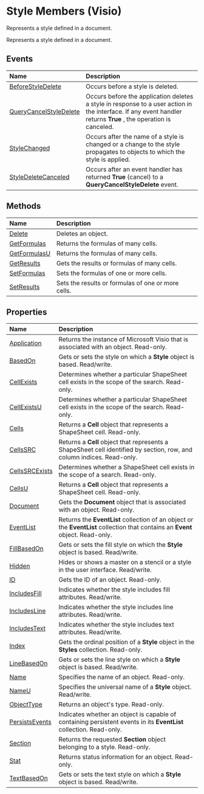 
# Style Members (Visio)
Represents a style defined in a document.

Represents a style defined in a document.


## Events



|**Name**|**Description**|
|:-----|:-----|
|[BeforeStyleDelete](3552392d-2fce-0602-18f9-9b882d2ce638.md)|Occurs before a style is deleted.|
|[QueryCancelStyleDelete](3e58ed54-8e8f-f6ca-0bb0-d5f25dc2359f.md)|Occurs before the application deletes a style in response to a user action in the interface. If any event handler returns  **True** , the operation is canceled.|
|[StyleChanged](e93983c7-157c-b24b-1275-e8f560dab0be.md)|Occurs after the name of a style is changed or a change to the style propagates to objects to which the style is applied.|
|[StyleDeleteCanceled](0ade6dd7-b3e7-b0de-6d9b-328e1335f97b.md)|Occurs after an event handler has returned  **True** (cancel) to a **QueryCancelStyleDelete** event.|

## Methods



|**Name**|**Description**|
|:-----|:-----|
|[Delete](fb2c402f-cc73-adf4-2892-601489fdd8c3.md)|Deletes an object.|
|[GetFormulas](cd4f08b4-bac8-2b98-c220-0a6f56408464.md)|Returns the formulas of many cells.|
|[GetFormulasU](eadb8801-3fba-6c3d-214a-98a172555403.md)|Returns the formulas of many cells.|
|[GetResults](43106f2c-6731-b110-f713-7d172909feae.md)|Gets the results or formulas of many cells.|
|[SetFormulas](ad00a51c-2bb4-9cd0-8f5c-870f8b0ae8c3.md)|Sets the formulas of one or more cells.|
|[SetResults](f03b627b-7b54-0190-96d5-c95eddf44ceb.md)|Sets the results or formulas of one or more cells.|

## Properties



|**Name**|**Description**|
|:-----|:-----|
|[Application](d282d33a-2a01-ed7f-c4ae-da95f0fd1ccf.md)|Returns the instance of Microsoft Visio that is associated with an object. Read-only.|
|[BasedOn](1f801608-ba63-e34b-6a1b-107207cb332f.md)|Gets or sets the style on which a  **Style** object is based. Read/write.|
|[CellExists](886e2988-7ee1-4d82-4cca-69e0087712ff.md)|Determines whether a particular ShapeSheet cell exists in the scope of the search. Read-only.|
|[CellExistsU](29f8959d-79ea-155c-4f5f-a54eff98d92f.md)|Determines whether a particular ShapeSheet cell exists in the scope of the search. Read-only.|
|[Cells](44b1d1a0-4863-0642-407c-dab5061eff5e.md)|Returns a  **Cell** object that represents a ShapeSheet cell. Read-only.|
|[CellsSRC](dedf7945-6ed2-80d7-9433-46d83b0c5dda.md)|Returns a  **Cell** object that represents a ShapeSheet cell identified by section, row, and column indices. Read-only.|
|[CellsSRCExists](be3673f0-1867-139a-12c7-e0cc6b24b38f.md)|Determines whether a ShapeSheet cell exists in the scope of a search. Read-only.|
|[CellsU](3f4aae37-cd43-5128-a8fa-ac74c5a2b5a3.md)|Returns a  **Cell** object that represents a ShapeSheet cell. Read-only.|
|[Document](222c541b-6356-35ec-7de7-b0792acbeae5.md)|Gets the  **Document** object that is associated with an object. Read-only.|
|[EventList](69d4299f-77df-f170-c4bc-c6f3286ab339.md)|Returns the  **EventList** collection of an object or the **EventList** collection that contains an **Event** object. Read-only.|
|[FillBasedOn](22491d16-b440-fcf5-5b77-2f2c9fe1703c.md)|Gets or sets the fill style on which the  **Style** object is based. Read/write.|
|[Hidden](3312e1ea-cbb5-8a47-bc4e-7d3de5ab8c5d.md)|Hides or shows a master on a stencil or a style in the user interface. Read/write.|
|[ID](0eb9f8ce-302e-6749-544e-cde95fe80c72.md)|Gets the ID of an object. Read-only.|
|[IncludesFill](c9e12963-12be-7573-cb6e-69260191b061.md)|Indicates whether the style includes fill attributes. Read/write.|
|[IncludesLine](be5bdf69-4fad-6322-6e9c-52e36981a215.md)|Indicates whether the style includes line attributes. Read/write.|
|[IncludesText](c23baaba-716d-398c-3c58-d47623be6752.md)|Indicates whether the style includes text attributes. Read/write.|
|[Index](1a1b0efc-4a66-27f6-9d37-85105987b0b8.md)|Gets the ordinal position of a  **Style** object in the **Styles** collection. Read-only.|
|[LineBasedOn](eca82f5f-73e6-479b-e5b8-7680a32e274f.md)|Gets or sets the line style on which a  **Style** object is based. Read/write.|
|[Name](276c29ae-eda0-176b-91ce-b2a830f76c68.md)|Specifies the name of an object. Read-only.|
|[NameU](263de6e3-2868-77d9-7948-46bea3661335.md)|Specifies the universal name of a  **Style** object. Read/write.|
|[ObjectType](8653a74f-4d0c-d205-ce7e-2aaad6cd5880.md)|Returns an object's type. Read-only.|
|[PersistsEvents](cfff3dfa-cf5b-e57b-5b49-f19a50af9436.md)|Indicates whether an object is capable of containing persistent events in its  **EventList** collection. Read-only.|
|[Section](932acfc4-9713-4c7c-0472-a160ebddeecc.md)|Returns the requested  **Section** object belonging to a style. Read-only.|
|[Stat](58a23e04-33a8-1ff2-ceb7-d16ebc3eeda5.md)|Returns status information for an object. Read-only.|
|[TextBasedOn](f7fbcece-0287-f56f-9916-f9ae6ad39ca0.md)|Gets or sets the text style on which a  **Style** object is based. Read/write.|
